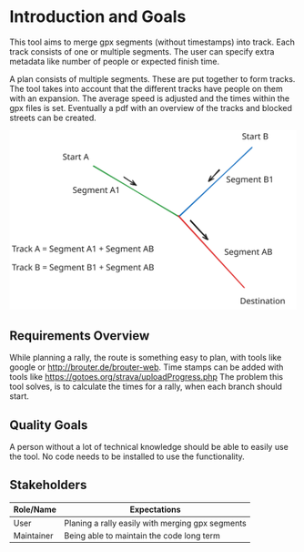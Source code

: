 # Introduction and Goals

This tool aims to merge gpx segments (without timestamps) into track.
Each track consists of one or multiple segments.
The user can specify extra metadata like number of people or expected finish time.

A plan consists of multiple segments. These are put together to form tracks.
The tool takes into account that the different tracks have people on them with an expansion.
The average speed is adjusted and the times within the gpx files is set.
Eventually a pdf with an overview of the tracks and blocked streets can be created.

![Sketch](./images/englishSketch.svg)

## Requirements Overview


While planning a rally, the route is something easy to plan, with tools like google or http://brouter.de/brouter-web.
Time stamps can be added with tools like https://gotoes.org/strava/uploadProgress.php
The problem this tool solves, is to calculate the times for a rally, when each branch should start.

## Quality Goals

A person without a lot of technical knowledge should be able to easily use the tool.
No code needs to be installed to use the functionality.

## Stakeholders

| Role/Name  | Expectations                                     |
|------------|--------------------------------------------------|
| User       | Planing a rally easily with merging gpx segments |
| Maintainer | Being able to maintain the code long term        |
